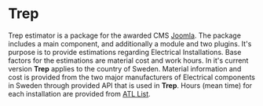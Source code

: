 # **Trep**
Trep estimator is a package for the awarded CMS [Joomla](www.joomla.org). The package includes a main component, and additionally a module and two plugins. It's purpose is to provide estimations regarding Electrical Installations. Base factors for the estimations are material cost and work hours. In it's current version **Trep** applies to the country of Sweden. Material information and cost is provided from the two major manufacturers of Electrical components in Sweden through provided API that is used in **Trep**. Hours (mean time) for each installation are provided from [ATL List](http://www.sef.se/Portals/0/avtal/ATL/Supplement%20ATL-listan%202010%20oktober.pdf).
